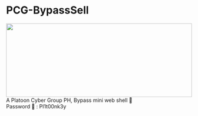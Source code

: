 # PCG-BypassSell
<img src="https://i.ibb.co/r6wzjLs/IMG-20230911-011327-573.jpg"  height="200px" width="100%">
A Platoon Cyber Group PH, Bypass mini web shell 🐚<br> 
Password 🔑 : Pl1t00nk3y

